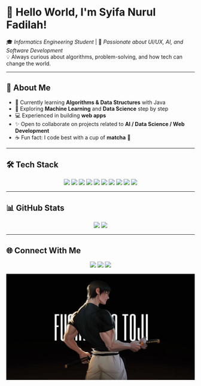 # 👋 Hello World, I'm Syifa Nurul Fadilah!  

🎓 *Informatics Engineering Student* | 🌱 *Passionate about UI/UX, AI, and Software Development*  
💡 Always curious about algorithms, problem-solving, and how tech can change the world.  

---

## 🚀 About Me
- 🔭 Currently learning **Algorithms & Data Structures** with Java  
- 🌱 Exploring **Machine Learning** and **Data Science** step by step  
- 💻 Experienced in building **web apps**  
- ✨ Open to collaborate on projects related to **AI / Data Science / Web Development**  
- ☕ Fun fact: I code best with a cup of **matcha** 🍵  

---

## 🛠️ Tech Stack  

<p align="center">
  <img src="https://img.shields.io/badge/HTML5-E34F26?style=flat-square&logo=html5&logoColor=white"/>
  <img src="https://img.shields.io/badge/CSS3-1572B6?style=flat-square&logo=css3&logoColor=white"/>
  <img src="https://img.shields.io/badge/Java-orange?style=flat-square&logo=java&logoColor=white"/>
  <img src="https://img.shields.io/badge/Python-blue?style=flat-square&logo=python&logoColor=white"/>
  <img src="https://img.shields.io/badge/React-20232A?style=flat-square&logo=react&logoColor=61DAFB"/>
  <img src="https://img.shields.io/badge/PHP-777BB4?style=flat-square&logo=php&logoColor=white"/>
  <img src="https://img.shields.io/badge/Laravel-FF2D20?style=flat-square&logo=laravel&logoColor=white"/>
  <img src="https://img.shields.io/badge/MySQL-005C84?style=flat-square&logo=mysql&logoColor=white"/>
  <img src="https://img.shields.io/badge/Figma-F24E1E?style=flat-square&logo=figma&logoColor=white"/>
  <img src="https://img.shields.io/badge/Git-F05032?style=flat-square&logo=git&logoColor=white"/>
</p>  

---

## 📊 GitHub Stats  

<p align="center">
  <img src="https://github-readme-stats.vercel.app/api?username=itsdreamy&show_icons=true&theme=tokyonight" height="180"/>
  <img src="https://github-readme-stats.vercel.app/api/top-langs/?username=itsdreamy&layout=compact&theme=tokyonight" height="180"/>
</p>



---

## 🌐 Connect With Me  

<p align="center">
  <a href="https://www.linkedin.com/in/syifa-nurul-fadilah/"><img src="https://img.shields.io/badge/LinkedIn-blue?style=flat-square&logo=linkedin"/></a>
  <a href="https://www.instagram.com/hush404_/"><img src="https://img.shields.io/badge/Instagram-E4405F?style=flat-square&logo=instagram&logoColor=white"/></a>
  <a href="mailto:syifasaepulbachri@gmail.com"><img src="https://img.shields.io/badge/Email-D14836?style=flat-square&logo=gmail&logoColor=white"/></a>
</p>

<p align="center">
  <img src="img/TOJI.jpeg" alt="Toji"/>
</p>